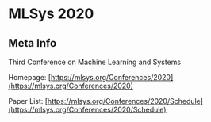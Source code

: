 # MLSys 2020

## Meta Info

Third Conference on Machine Learning and Systems

Homepage: [https://mlsys.org/Conferences/2020](https://mlsys.org/Conferences/2020)

Paper List: [https://mlsys.org/Conferences/2020/Schedule](https://mlsys.org/Conferences/2020/Schedule)
